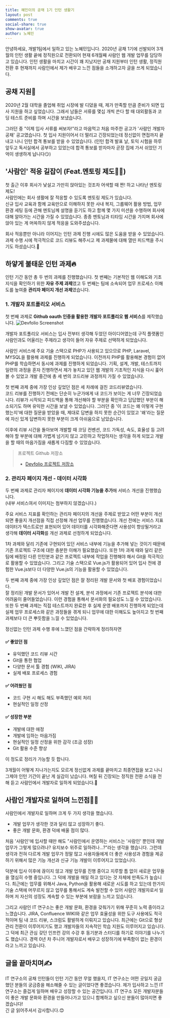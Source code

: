 ```yaml
---
title: 혜민이의 공채 1기 인턴 생활기
layout: post
comments: true
social-share: true
show-avatar: true
author: 노혜민
---
```


안녕하세요,  개발1팀에서 일하고 있는 노혜민입니다. 2020년 공채 1기에 선발되어 3개월의 인턴 생활 끝에 정직원으로 전환되어 현재 6개월째 사람인 웹 개발 업무를 담당하고 있습니다.
인턴 생활을 마치고 시간이 꽤 지났지만 공채 지원부터 인턴 생활, 정직원 전환 후 현재까지 사람인에서 제가 배우고 느낀 점들을 소개하고자 글을 쓰게 되었습니다.

## 공채 지원🎯
2020년 2월 대학을 졸업해 취업 시장에 발 디뎠을 때, 제가 만족할 만큼 준비가 되면 입사 지원을 하고 싶었습니다. 그래서 남들은 서류를 몇십 개씩 쓴다 할 때 대외활동과 코딩 테스트 준비를 하며 시간을 보냈습니다.  

그러던 중 "이제 입사 서류를 써보자!"라고 마음먹고 처음 마주한 공고가 '사람인 개발자 공채' 공고였습니다.  첫 입사 지원이어서 더 떨리고 긴장되었는데 정신없이 면접까지 끝내고 나니 인턴 합격 통보를 받을 수 있었습니다. (인턴 합격 발표 날, 토익 시험을 하루 앞두고 독서실에서 공부하고 있었는데 합격 통보를 받자마자 곧장 집에 가서 쉬었던 기억이 생생하게 납니다😏)

## '사람인' 적응 길잡이 (Feat.멘토링 제도👩‍🏫)
첫 출근 이후 회사가 낯설고 가만히 앉아있는 것조차 어색할 때 짠! 하고 나타난 멘토링 제도!  
사람인에는 회사 생활에 잘 적응할 수 있도록 멘토링 제도가 있습니다.   
신규 입사 교육과 함께 교육만으로 이해하지 못한 사내 복지, 그룹웨어 활용 방법, 업무 환경 세팅 등에 관해 멘토님께 설명을 듣기도 하고 함께 몇 가지 미션을 수행하며 회사에 대해 알아가는 시간을 가질 수 있었습니다. 종종 멘토님과 티타임 시간을 가지며 회사에 앉아 있는 게 머쓱하지 않게 적응을 도와주셨습니다.  

회사 적응뿐만 아니라 이어지는 인턴 과제 진행 시에도 많은 도움을 받을 수 있었습니다. 과제 수행 시에 적극적으로 코드 리뷰도 해주시고 제 과제물에 대해 열띤 피드백을 주시기도 하셨습니다.🤭

## 하얗게 불태운 인턴 과제🔥
인턴 기간 동안 총 두 번의 과제를 진행했습니다.  첫 번째는 기본적인 웹 이해도와 기초지식을 확인하기 위한 **자유 주제 과제**였고 두 번째는 팀에 소속되어 업무 프로세스 이해도를 높여줄 **관리자 페이지 개선 과제**였습니다.

### 1. 개발자 포트폴리오 서비스
첫 번째 과제로 **Github oauth 인증을 활용한 개발자 포트폴리오 웹 서비스**를 제작했습니다.
![Devfolio Screenshot]({{site.url}}/img/intern_hyem_screenshot1.png)

개발자 포트폴리오 서비스는 입사 전부터 생각해 두었던 아이디어였는데 구직 플랫폼인 사람인과도 어울리는 주제라고 생각이 들어 자유 주제로 선택하게 되었습니다.  

사람인 서비스에 주요 기술 스택으로 PHP가 사용되고 있으므로 PHP, Laravel, MYSQL을 활용해 과제를 진행하게 되었습니다. 이전까지 PHP를 활용해본 경험이 없어 PHP를 학습하면서 동시에 과제를 진행하게 되었습니다. 기획, 설계, 개발, 테스트까지 일련의 과정을 혼자 진행하면서 제가 놓치고 있던 웹 개발의 기초적인 지식을 다시 훑어볼 수 있었고 개발 중간에 총 세 번의 코드리뷰 과정까지 가질 수 있었습니다.  

첫 번째 과제 중에 가장 인상 깊었던 점은 세 차례에 걸친 코드리뷰였습니다.  
코드 리뷰를 진행하기 전에는 단순히 누군가에게 내 코드가 보이는 게 너무 긴장되었습니다.  리뷰가 시작되고 피드백을 통해 개선해야 할 부분을 확인하고 답답했던 부분이 해소되기도 하며 유익한 시간을 보낼 수 있었습니다. 그러던 중 '이 코드는 왜 이렇게 구현했는지'에 대한 질문을 받았을 때, 제대로 답변을 하지 못한 순간이 있었고 '왜'라는 질문에 자신 있게 답변하지 못한 부분이 크게 아쉬움으로 남았습니다.   

이후에 리뷰 시간을 돌아보며 개발할 때 코딩 컨벤션, 코드 가독성, 속도, 효율성 등 고려해야 할 부분에 대해 가볍게 넘기지 않고 고민하고 작업하자는 생각을 하게 되었고 개발을 할 때의 마음가짐을 새롭게 다짐할 수 있었습니다.
  
> 프로젝트 Github 저장소
> * [Devfolio 프로젝트 저장소](https://github.com/HyeminNoh/Devfolio)

### 2. 관리자 페이지 개선 - 데이터 시각화
두 번째 과제로 관리자 페이지에 **데이터 시각화 기능을 추가**해 서비스 개선을 진행했습니다.   
(내부 서비스여서 이미지는 첨부하지 않겠습니다.)   

주요 서비스 지표를 확인하는 관리자 페이지의 개선을 주제로 받았고 어떤 부분이 개선되면 좋을지 개선점을 직접 선정해 개선 업무를 진행했습니다.  개선 전에는 서비스 지표 데이터가 텍스트로만 표현되어 있어 데이터를 시각화해준다면 사용성이 향상될거라고 생각해 **데이터 시각화**를 개선 과제로 선정하게 되었습니다.   

1차 과제와 달리 기존에 구현되어 있던 서비스 내부에 기능을 추가해 넣는 것이기 때문에 기존 프로젝트 구조에 대한 충분한 이해가 필요했습니다.  또한 1차 과제 때와 달리 같은 팀에 배정된 다른 인턴분과 같은 프로젝트 내부에 작업을 진행해야 해서 Git을 적극적으로 활용할 수 있었습니다.  그리고 기술 스택으로 Vue.js가 활용되어 있어 입사 전에 경험한 Vue.js보다 더 다양한 Vue.js의 기능을 활용할 수 있었습니다.   

두 번째 과제 중에 가장 인상 깊었던 점은 잘 정리된 개발 문서와 첫 배포 경험이었습니다.  
잘 정리된 개발 문서가 있어서 개발 전 설계, 분석 과정에서 기존 프로젝트 분석에 대한 어려움이 줄어들었습니다. 이런 경험을 통해서 문서화의 필요성도 느낄 수 있었습니다.  또한 두 번째 과제는 직접 테스트까지 완료한 후 실제 운영 배포까지 진행하게 되었는데 실제 업무 프로세스와 같은 과정들을 겪게 되니 업무에 대한 이해도도 높아지고 첫 번째 과제보다 더 큰 뿌듯함을 느낄 수 있었습니다.    

정신없는 인턴 과제 수행 후에 느꼈던 점을 간략하게 정리하자면  
#### ✅ 좋았던 점
- 유익했던 코드 리뷰 시간
- Git을 통한 협업
- 다양한 문서 툴 경험 (WIKI, JIRA)
- 실제 배포 프로세스 경험

#### ✅ 어려웠던 점
- 코드 구현 시 해도 해도 부족했던 예외 처리
- 현실적인 일정 산정

#### ✅ 성장한 부분
- 개발에 대한 애정
- 개발에 임하는 마음가짐
- 현실적인 일정 산정을 위한 감각 (조금 성장)
- Git 활용 수준 향상

이 정도로 정리가 가능할 듯 합니다.   

3개월이 어떻게 지나가는지도 모르게 정신없게 과제를 끝마치고 최종면접을 보고 나니 그제야 인턴 기간이 끝난 게 실감이 났습니다. 며칠 뒤 긴장되는 정직원 전환 소식을 전해 듣고 사람인에서 개발자로 일하게 되었습니다.🥳
## 사람인 개발자로 일하며 느낀점👩‍💻

사람인에서 개발자로 일하며 크게 두 가지 생각을 했습니다.

- 개발 업무가 생각한 것과 달리 많고 성장하기 좋다.
- 좋은 개발 문화, 환경 덕에 배울 점이 많다.

처음 '사람인'에 입사할 때만 해도 "사람인에서 운영하는 서비스는 '사람인' 뿐인데 개발 업무가 그렇게 많으려나? 유지보수 위주로 일하려나…?"라는 생각을 했습니다. 그런데 생각과 전혀 다르게 개발 업무가 정말 많고 사용자들에게 더 좋은 사용성과 경험을 제공하기 위해서 많은 기능 개선과 신규 기능 개발이 이루어지고 있었습니다.  

덕분에 입사 이후에 끊이지 않고 개발 업무를 진행 중이고 지루할 틈 없이 새로운 업무들을 열심히 수행 중입니다. 그 덕에 개발을 매일 하고 있다는 것 자체에 만족도가 높습니다. 최근에는 업무를 위해서 Java, Python을 활용해 새로운 시도를 하고 있는데 한가지 기술 스택에 머무르지 않고 업무를 통해서도 계속 발전할 수 있어 사람인 개발자로서 일하며 저 자신의 성장도 계속할 수 있는 부분에 보람을 느끼고 있습니다.  

그리고 사람인 IT 연구소는 좋은 개발 문화, 환경을 갖춰가기 위해 꾸준히 노력 중이라고 느꼈습니다. JIRA, Confluence WIKI와 같은 업무 효율성을 위한 도구 사용에도 적극적이며 팀 내 코드 리뷰, 스크럼도 활발하게 이뤄지고 있습니다. 최근에는 Git으로 형상 관리 전환이 이루어지기도 했고 개발자들의 지속적인 학습 지원도 이루어지고 있습니다. 그 덕에 최근 관심 갖던 인프런 강의 수강 후 동기분과 스터디를 하기로 이야기를 나누기도 했습니다. 경력 0년 차 주니어 개발자로서 배우고 성장하기에 부족함이 없는 환경이라고 느끼고 있습니다.
##  글을 끝마치며✍
IT 연구소의 공채 인턴들이 인턴 기간 동안 무얼 했을지, IT 연구소는 어떤 곳일지 궁금했던 분들의 궁금증을 해소해줄 수 있는 글이었다면 좋겠습니다. 제가 입사하고 느낀 IT 연구소는 즐겁게 일하며 배우고 성장할 수 있는 공간입니다. IT 연구소 모든 개발자분들이 좋은 개발 문화와 환경을 만들어나가고 있으니 함께하고 싶으신 분들이 많아지면 좋겠습니다!  
긴 글 읽어주셔서 감사합니다.😊
